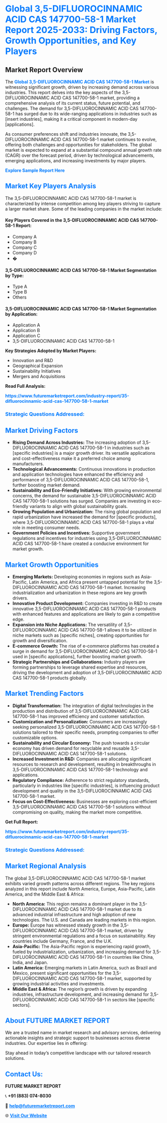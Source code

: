 <h1 style="color: #007BFF;">Global 3,5-DIFLUOROCINNAMIC ACID CAS 147700-58-1 Market Report 2025-2033: Driving Factors, Growth Opportunities, and Key Players</h1>

<section id="overview">
<h2>Market Report Overview</h2>
<p>The <a href="https://www.futuremarketreport.com/industry-report/35-difluorocinnamic-acid-cas-147700-58-1-market" style="color: #007BFF; text-decoration: none;"><strong>Global 3,5-DIFLUOROCINNAMIC ACID CAS 147700-58-1 Market</strong></a> is witnessing significant growth, driven by increasing demand across various industries. This report delves into the key aspects of the 3,5-DIFLUOROCINNAMIC ACID CAS 147700-58-1 market, providing a comprehensive analysis of its current status, future potential, and challenges. The demand for 3,5-DIFLUOROCINNAMIC ACID CAS 147700-58-1 has surged due to its wide-ranging applications in industries such as [insert industries], making it a critical component in modern-day [applications].</p>
<p>As consumer preferences shift and industries innovate, the 3,5-DIFLUOROCINNAMIC ACID CAS 147700-58-1 market continues to evolve, offering both challenges and opportunities for stakeholders. The global market is expected to expand at a substantial compound annual growth rate (CAGR) over the forecast period, driven by technological advancements, emerging applications, and increasing investments by major players.</p>
</section>

<section id="overview">
<p><a href="https://www.futuremarketreport.com/request-sample/reportId=119412" style="color: #007BFF; text-decoration: none;"><strong>Explore Sample Report Here</strong></a></p>
</section>

<section id="key-players">
<h2 style="color: #007BFF;">Market Key Players Analysis</h2>
<p>The 3,5-DIFLUOROCINNAMIC ACID CAS 147700-58-1 market is characterized by intense competition among key players striving to capture a larger market share. Some of the leading companies in the market include:</p>
<h4>Key Players Covered in the 3,5-DIFLUOROCINNAMIC ACID CAS 147700-58-1 Report:</h4>
<ul><li>Company A</li><li>Company B</li><li>Company C</li><li>Company D</li><li>�</li></ul>
<h4>3,5-DIFLUOROCINNAMIC ACID CAS 147700-58-1 Market Segmentation by Type:</h4>
<ul><li>Type A</li><li>Type B</li><li>Others</li></ul>

<h4>3,5-DIFLUOROCINNAMIC ACID CAS 147700-58-1 Market Segmentation by Application:</h4>
<ul><li>Application A</li><li>Application B</li><li>Application C</li><li>3,5-DIFLUOROCINNAMIC ACID CAS 147700-58-1</li></ul>
<p><strong>Key Strategies Adopted by Market Players:</strong></p>
<ul>
<li>Innovation and R&D</li>
<li>Geographical Expansion</li>
<li>Sustainability Initiatives</li>
<li>Mergers and Acquisitions</li>
</ul>
</section>

<section>
<p><strong>Read Full Analysis: </strong></p><a href="https://www.futuremarketreport.com/industry-report/35-difluorocinnamic-acid-cas-147700-58-1-market" style="color: #007BFF; text-decoration: none;"><strong>https://www.futuremarketreport.com/industry-report/35-difluorocinnamic-acid-cas-147700-58-1-market</strong></a>
<h3 style="color: #007BFF;">Strategic Questions Addressed:</h3>
</section>

<section id="driving-factors">
<h2 style="color: #007BFF;">Market Driving Factors</h2>
<ul>
<li><strong>Rising Demand Across Industries:</strong> The increasing adoption of 3,5-DIFLUOROCINNAMIC ACID CAS 147700-58-1 in industries such as [specific industries] is a major growth driver. Its versatile applications and cost-effectiveness make it a preferred choice among manufacturers.</li>
<li><strong>Technological Advancements:</strong> Continuous innovations in production and application technologies have enhanced the efficiency and performance of 3,5-DIFLUOROCINNAMIC ACID CAS 147700-58-1, further boosting market demand.</li>
<li><strong>Sustainability and Eco-Friendly Initiatives:</strong> With growing environmental concerns, the demand for sustainable 3,5-DIFLUOROCINNAMIC ACID CAS 147700-58-1 solutions has surged. Companies are investing in eco-friendly variants to align with global sustainability goals.</li>
<li><strong>Growing Population and Urbanization:</strong> The rising global population and rapid urbanization have increased the demand for [specific products], where 3,5-DIFLUOROCINNAMIC ACID CAS 147700-58-1 plays a vital role in meeting consumer needs.</li>
<li><strong>Government Policies and Incentives:</strong> Supportive government regulations and incentives for industries using 3,5-DIFLUOROCINNAMIC ACID CAS 147700-58-1 have created a conducive environment for market growth.</li>
</ul>
</section>

<section id="growth-opportunities">
<h2 style="color: #007BFF;">Market Growth Opportunities</h2>
<ul>
<li><strong>Emerging Markets:</strong> Developing economies in regions such as Asia-Pacific, Latin America, and Africa present untapped potential for the 3,5-DIFLUOROCINNAMIC ACID CAS 147700-58-1 market. Increasing industrialization and urbanization in these regions are key growth drivers.</li>
<li><strong>Innovative Product Development:</strong> Companies investing in R&D to create innovative 3,5-DIFLUOROCINNAMIC ACID CAS 147700-58-1 products with enhanced features and applications are likely to gain a competitive edge.</li>
<li><strong>Expansion into Niche Applications:</strong> The versatility of 3,5-DIFLUOROCINNAMIC ACID CAS 147700-58-1 allows it to be utilized in niche markets such as [specific niches], creating opportunities for growth and diversification.</li>
<li><strong>E-commerce Growth:</strong> The rise of e-commerce platforms has created a surge in demand for 3,5-DIFLUOROCINNAMIC ACID CAS 147700-58-1 used in [specific applications], further boosting market growth.</li>
<li><strong>Strategic Partnerships and Collaborations:</strong> Industry players are forming partnerships to leverage shared expertise and resources, driving the development and adoption of 3,5-DIFLUOROCINNAMIC ACID CAS 147700-58-1 products globally.</li>
</ul>
</section>

<section id="trending-factors">
<h2 style="color: #007BFF;">Market Trending Factors</h2>
<ul>
<li><strong>Digital Transformation:</strong> The integration of digital technologies in the production and distribution of 3,5-DIFLUOROCINNAMIC ACID CAS 147700-58-1 has improved efficiency and customer satisfaction.</li>
<li><strong>Customization and Personalization:</strong> Consumers are increasingly seeking personalized 3,5-DIFLUOROCINNAMIC ACID CAS 147700-58-1 solutions tailored to their specific needs, prompting companies to offer customizable options.</li>
<li><strong>Sustainability and Circular Economy:</strong> The push towards a circular economy has driven demand for recyclable and reusable 3,5-DIFLUOROCINNAMIC ACID CAS 147700-58-1 solutions.</li>
<li><strong>Increased Investment in R&D:</strong> Companies are allocating significant resources to research and development, resulting in breakthroughs in 3,5-DIFLUOROCINNAMIC ACID CAS 147700-58-1 technology and applications.</li>
<li><strong>Regulatory Compliance:</strong> Adherence to strict regulatory standards, particularly in industries like [specific industries], is influencing product development and quality in the 3,5-DIFLUOROCINNAMIC ACID CAS 147700-58-1 market.</li>
<li><strong>Focus on Cost-Effectiveness:</strong> Businesses are exploring cost-efficient 3,5-DIFLUOROCINNAMIC ACID CAS 147700-58-1 solutions without compromising on quality, making the market more competitive.</li>
</ul>
</section>

<section>
<p><strong>Get Full Report: </strong></p><a href="https://www.futuremarketreport.com/industry-report/35-difluorocinnamic-acid-cas-147700-58-1-market" style="color: #007BFF; text-decoration: none;"><strong>https://www.futuremarketreport.com/industry-report/35-difluorocinnamic-acid-cas-147700-58-1-market</strong></a>
<h3 style="color: #007BFF;">Strategic Questions Addressed:</h3>
</section>


<section id="regional-analysis">
<h2 style="color: #007BFF;">Market Regional Analysis</h2>
<p>The global 3,5-DIFLUOROCINNAMIC ACID CAS 147700-58-1 market exhibits varied growth patterns across different regions. The key regions analyzed in this report include North America, Europe, Asia-Pacific, Latin America, and the Middle East & Africa:</p>
<ul>
<li><strong>North America:</strong> This region remains a dominant player in the 3,5-DIFLUOROCINNAMIC ACID CAS 147700-58-1 market due to its advanced industrial infrastructure and high adoption of new technologies. The U.S. and Canada are leading markets in this region.</li>
<li><strong>Europe:</strong> Europe has witnessed steady growth in the 3,5-DIFLUOROCINNAMIC ACID CAS 147700-58-1 market, driven by stringent environmental regulations and a focus on sustainability. Key countries include Germany, France, and the U.K.</li>
<li><strong>Asia-Pacific:</strong> The Asia-Pacific region is experiencing rapid growth, fueled by industrialization, urbanization, and increasing demand for 3,5-DIFLUOROCINNAMIC ACID CAS 147700-58-1 in countries like China, India, and Japan.</li>
<li><strong>Latin America:</strong> Emerging markets in Latin America, such as Brazil and Mexico, present significant opportunities for the 3,5-DIFLUOROCINNAMIC ACID CAS 147700-58-1 market, supported by growing industrial activities and investments.</li>
<li><strong>Middle East & Africa:</strong> The region’s growth is driven by expanding industries, infrastructure development, and increasing demand for 3,5-DIFLUOROCINNAMIC ACID CAS 147700-58-1 in sectors like [specific sectors].</li>
</ul>
</section>

<footer>
<h2 style="color: #007BFF;">About FUTURE MARKET REPORT</h2>
<p>We are a trusted name in market research and advisory services, delivering actionable insights and strategic support to businesses across diverse industries. Our expertise lies in offering:</p>

<p>Stay ahead in today’s competitive landscape with our tailored research solutions.</p>

<h2 style="color: #007BFF;">Contact Us:</h2>
<p><strong>FUTURE MARKET REPORT</strong></p>
<p>📞 <strong>+91 (883) 074-8030</strong></p>
<p>📧 <strong><a href="mailto:help@futuremarketreport.com" style="color: #007BFF;">help@futuremarketreport.com</a></strong></p>
<p>🌐 <strong><a href="https://www.futuremarketreport.com/" style="color: #007BFF;">Visit Our Website</a></strong></p>
</footer>